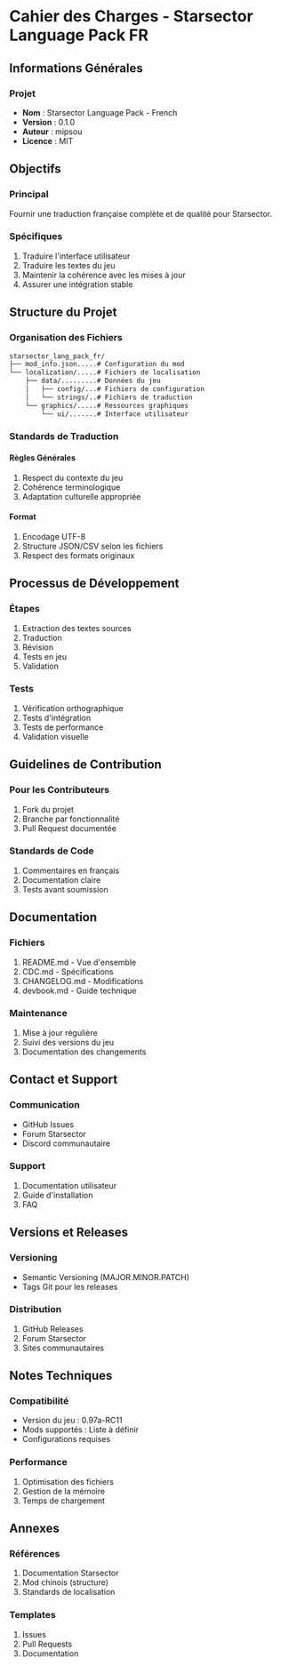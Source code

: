 # Cahier des Charges - Starsector Language Pack FR

## Informations Générales

### Projet
- **Nom** : Starsector Language Pack - French
- **Version** : 0.1.0
- **Auteur** : mipsou
- **Licence** : MIT

## Objectifs

### Principal
Fournir une traduction française complète et de qualité pour Starsector.

### Spécifiques
1. Traduire l'interface utilisateur
2. Traduire les textes du jeu
3. Maintenir la cohérence avec les mises à jour
4. Assurer une intégration stable

## Structure du Projet

### Organisation des Fichiers
```bash
starsector_lang_pack_fr/
├── mod_info.json.....# Configuration du mod
└── localization/.....# Fichiers de localisation
    ├── data/.........# Données du jeu
    │   ├── config/...# Fichiers de configuration
    │   └── strings/..# Fichiers de traduction
    └── graphics/.....# Ressources graphiques
        └── ui/.......# Interface utilisateur
```

### Standards de Traduction

#### Règles Générales
1. Respect du contexte du jeu
2. Cohérence terminologique
3. Adaptation culturelle appropriée

#### Format
1. Encodage UTF-8
2. Structure JSON/CSV selon les fichiers
3. Respect des formats originaux

## Processus de Développement

### Étapes
1. Extraction des textes sources
2. Traduction
3. Révision
4. Tests en jeu
5. Validation

### Tests
1. Vérification orthographique
2. Tests d'intégration
3. Tests de performance
4. Validation visuelle

## Guidelines de Contribution

### Pour les Contributeurs
1. Fork du projet
2. Branche par fonctionnalité
3. Pull Request documentée

### Standards de Code
1. Commentaires en français
2. Documentation claire
3. Tests avant soumission

## Documentation

### Fichiers
1. README.md - Vue d'ensemble
2. CDC.md - Spécifications
3. CHANGELOG.md - Modifications
4. devbook.md - Guide technique

### Maintenance
1. Mise à jour régulière
2. Suivi des versions du jeu
3. Documentation des changements

## Contact et Support

### Communication
- GitHub Issues
- Forum Starsector
- Discord communautaire

### Support
1. Documentation utilisateur
2. Guide d'installation
3. FAQ

## Versions et Releases

### Versioning
- Semantic Versioning (MAJOR.MINOR.PATCH)
- Tags Git pour les releases

### Distribution
1. GitHub Releases
2. Forum Starsector
3. Sites communautaires

## Notes Techniques

### Compatibilité
- Version du jeu : 0.97a-RC11
- Mods supportés : Liste à définir
- Configurations requises

### Performance
1. Optimisation des fichiers
2. Gestion de la mémoire
3. Temps de chargement

## Annexes

### Références
1. Documentation Starsector
2. Mod chinois (structure)
3. Standards de localisation

### Templates
1. Issues
2. Pull Requests
3. Documentation
